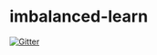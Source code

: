 # imbalanced-learn

[![Gitter](https://badges.gitter.im/scikit-learn-contrib/imbalanced-learn.svg)](https://gitter.im/scikit-learn-contrib/imbalanced-learn?utm_source=badge&utm_medium=badge&utm_campaign=pr-badge&utm_content=badge)